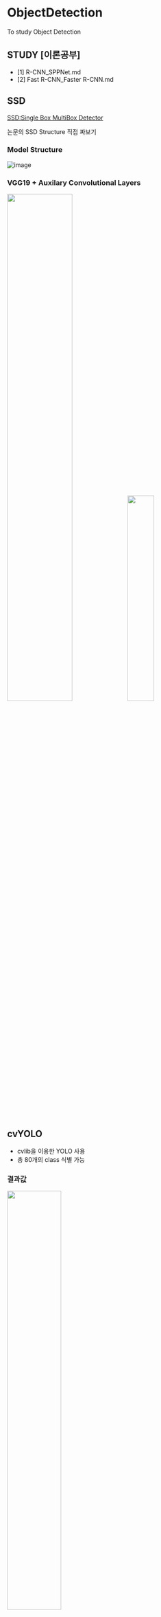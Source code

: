 # ObjectDetection  
To study Object Detection 

## STUDY [이론공부]
- [1] R-CNN_SPPNet.md <br>
- [2] Fast R-CNN_Faster R-CNN.md

## SSD
[SSD:Single Box MultiBox Detector](https://arxiv.org/pdf/1512.02325.pdf, "paper link")

논문의 SSD Structure 직접 짜보기
### Model Structure
![image](https://user-images.githubusercontent.com/72767245/97295225-5d078d80-1892-11eb-9a2e-d59aa99d49ce.png)

### VGG19 + Auxilary Convolutional Layers
<div>
  <img src ="https://user-images.githubusercontent.com/72767245/97295251-65f85f00-1892-11eb-9657-da7936493d3e.png" width="55%">
  <img src ="https://user-images.githubusercontent.com/72767245/97295263-698be600-1892-11eb-952b-890975592614.png" width="35%">
</div>

## cvYOLO
- cvlib을 이용한 YOLO 사용
- 총 80개의 class 식별 가능<br>

### 결과값 
<img src = "https://user-images.githubusercontent.com/72767245/97080707-5d0c5100-1638-11eb-8208-fdae6ea27dc2.jpg" width= "50%">
